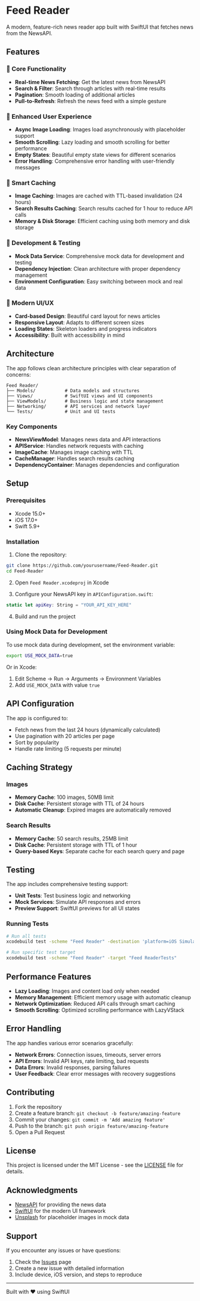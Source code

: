 # Feed Reader

A modern, feature-rich news reader app built with SwiftUI that fetches news from the NewsAPI.

## Features

### 🚀 Core Functionality
- **Real-time News Fetching**: Get the latest news from NewsAPI
- **Search & Filter**: Search through articles with real-time results
- **Pagination**: Smooth loading of additional articles
- **Pull-to-Refresh**: Refresh the news feed with a simple gesture

### 🎨 Enhanced User Experience
- **Async Image Loading**: Images load asynchronously with placeholder support
- **Smooth Scrolling**: Lazy loading and smooth scrolling for better performance
- **Empty States**: Beautiful empty state views for different scenarios
- **Error Handling**: Comprehensive error handling with user-friendly messages

### 💾 Smart Caching
- **Image Caching**: Images are cached with TTL-based invalidation (24 hours)
- **Search Results Caching**: Search results cached for 1 hour to reduce API calls
- **Memory & Disk Storage**: Efficient caching using both memory and disk storage

### 🧪 Development & Testing
- **Mock Data Service**: Comprehensive mock data for development and testing
- **Dependency Injection**: Clean architecture with proper dependency management
- **Environment Configuration**: Easy switching between mock and real data

### 📱 Modern UI/UX
- **Card-based Design**: Beautiful card layout for news articles
- **Responsive Layout**: Adapts to different screen sizes
- **Loading States**: Skeleton loaders and progress indicators
- **Accessibility**: Built with accessibility in mind

## Architecture

The app follows clean architecture principles with clear separation of concerns:

```
Feed Reader/
├── Models/           # Data models and structures
├── Views/            # SwiftUI views and UI components
├── ViewModels/       # Business logic and state management
├── Networking/       # API services and network layer
└── Tests/            # Unit and UI tests
```

### Key Components

- **NewsViewModel**: Manages news data and API interactions
- **APIService**: Handles network requests with caching
- **ImageCache**: Manages image caching with TTL
- **CacheManager**: Handles search results caching
- **DependencyContainer**: Manages dependencies and configuration

## Setup

### Prerequisites
- Xcode 15.0+
- iOS 17.0+
- Swift 5.9+

### Installation

1. Clone the repository:
```bash
git clone https://github.com/yourusername/Feed-Reader.git
cd Feed-Reader
```

2. Open `Feed Reader.xcodeproj` in Xcode

3. Configure your NewsAPI key in `APIConfiguration.swift`:
```swift
static let apiKey: String = "YOUR_API_KEY_HERE"
```

4. Build and run the project

### Using Mock Data for Development

To use mock data during development, set the environment variable:

```bash
export USE_MOCK_DATA=true
```

Or in Xcode:
1. Edit Scheme → Run → Arguments → Environment Variables
2. Add `USE_MOCK_DATA` with value `true`

## API Configuration

The app is configured to:
- Fetch news from the last 24 hours (dynamically calculated)
- Use pagination with 20 articles per page
- Sort by popularity
- Handle rate limiting (5 requests per minute)

## Caching Strategy

### Images
- **Memory Cache**: 100 images, 50MB limit
- **Disk Cache**: Persistent storage with TTL of 24 hours
- **Automatic Cleanup**: Expired images are automatically removed

### Search Results
- **Memory Cache**: 50 search results, 25MB limit
- **Disk Cache**: Persistent storage with TTL of 1 hour
- **Query-based Keys**: Separate cache for each search query and page

## Testing

The app includes comprehensive testing support:

- **Unit Tests**: Test business logic and networking
- **Mock Services**: Simulate API responses and errors
- **Preview Support**: SwiftUI previews for all UI states

### Running Tests

```bash
# Run all tests
xcodebuild test -scheme "Feed Reader" -destination 'platform=iOS Simulator,name=iPhone 15'

# Run specific test target
xcodebuild test -scheme "Feed Reader" -target "Feed ReaderTests"
```

## Performance Features

- **Lazy Loading**: Images and content load only when needed
- **Memory Management**: Efficient memory usage with automatic cleanup
- **Network Optimization**: Reduced API calls through smart caching
- **Smooth Scrolling**: Optimized scrolling performance with LazyVStack

## Error Handling

The app handles various error scenarios gracefully:

- **Network Errors**: Connection issues, timeouts, server errors
- **API Errors**: Invalid API keys, rate limiting, bad requests
- **Data Errors**: Invalid responses, parsing failures
- **User Feedback**: Clear error messages with recovery suggestions

## Contributing

1. Fork the repository
2. Create a feature branch: `git checkout -b feature/amazing-feature`
3. Commit your changes: `git commit -m 'Add amazing feature'`
4. Push to the branch: `git push origin feature/amazing-feature`
5. Open a Pull Request

## License

This project is licensed under the MIT License - see the [LICENSE](LICENSE) file for details.

## Acknowledgments

- [NewsAPI](https://newsapi.org/) for providing the news data
- [SwiftUI](https://developer.apple.com/xcode/swiftui/) for the modern UI framework
- [Unsplash](https://unsplash.com/) for placeholder images in mock data

## Support

If you encounter any issues or have questions:

1. Check the [Issues](https://github.com/yourusername/Feed-Reader/issues) page
2. Create a new issue with detailed information
3. Include device, iOS version, and steps to reproduce

---

Built with ❤️ using SwiftUI 
